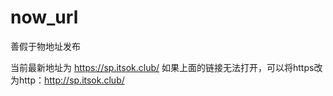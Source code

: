 # now_url
善假于物地址发布

当前最新地址为 https://sp.itsok.club/
如果上面的链接无法打开，可以将https改为http：http://sp.itsok.club/
